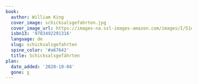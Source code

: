 ```yaml
---
book:
  author: William King
  cover_image: schicksalsgefahrten.jpg
  cover_image_url: https://images-na.ssl-images-amazon.com/images/I/51ulzj7xNIL.jpg
  isbn13: '9783492291316'
  language: de
  slug: schicksalsgefahrten
  spine_color: '#a67642'
  title: Schicksalsgefährten
plan:
  date_added: '2020-10-04'
  gone: χ
---
```

